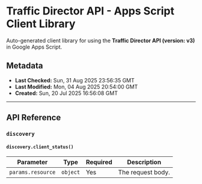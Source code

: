 # Traffic Director API - Apps Script Client Library

Auto-generated client library for using the **Traffic Director API (version: v3)** in Google Apps Script.

## Metadata

- **Last Checked:** Sun, 31 Aug 2025 23:56:35 GMT
- **Last Modified:** Mon, 04 Aug 2025 20:54:00 GMT
- **Created:** Sun, 20 Jul 2025 16:56:08 GMT



---

## API Reference

### `discovery`

#### `discovery.client_status()`
| Parameter | Type | Required | Description |
|---|---|---|---|
| `params.resource` | `object` | Yes | The request body. |